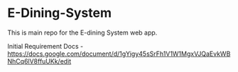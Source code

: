 # E-Dining-System
This is main repo for the E-dining System web app.

Initial Requirement Docs - https://docs.google.com/document/d/1gYigy45sSrFh1V1W1MgxVJQaEvkWBNhCq6lV8ffuUKk/edit
